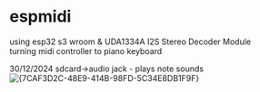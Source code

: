 # espmidi
using esp32 s3 wroom & UDA1334A I2S Stereo Decoder Module  
turning midi controller to piano keyboard

30/12/2024
sdcard->audio jack - plays note sounds
![{7CAF3D2C-48E9-414B-98FD-5C34E8DB1F9F}](https://github.com/user-attachments/assets/84a15a84-02c5-480c-a23a-a16f6fab88c0)
